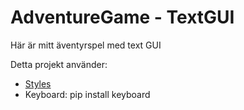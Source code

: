 # AdventureGame - TextGUI
Här är mitt äventyrspel med text GUI



Detta projekt använder:
- <a href="https://github.com/Xtarii/PythonStylePack">Styles</a>
- Keyboard: pip install keyboard
